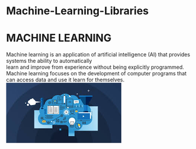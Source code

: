# Machine-Learning-Libraries
<h1>MACHINE LEARNING</h1>
 <p>Machine learning is an application of artificial intelligence (AI) that provides systems the ability to automatically<br> learn and improve from experience without being explicitly programmed.<br> 
Machine learning focuses on the development of computer programs that can access data and use it learn for themselves.<br>
 <img src="download.jpg" >
